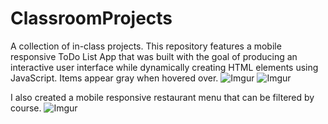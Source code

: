 # ClassroomProjects
A collection of in-class projects.
This repository features a mobile responsive ToDo List App that was built with the goal of producing 
an interactive user interface while dynamically creating HTML elements using JavaScript. Items appear gray when hovered over.
![Imgur](https://i.imgur.com/9jWmSCl.png)
![Imgur](https://i.imgur.com/AIBjc2x.png)

I also created a mobile responsive restaurant menu that can be filtered by course.
![Imgur](https://i.imgur.com/PXJzPs2.png)
